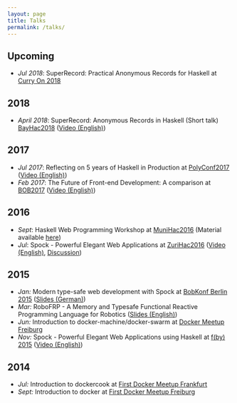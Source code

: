 ```yaml
---
layout: page
title: Talks
permalink: /talks/
---
```


## Upcoming

* *Jul 2018*: SuperRecord: Practical Anonymous Records for Haskell at [Curry On 2018][curry-2018]

## 2018

* *April 2018*: SuperRecord: Anonymous Records in Haskell (Short talk) [BayHac2018][bayhac-2018] ([Video (English)][bayhac-2018-video])

## 2017
* *Jul 2017*: Reflecting on 5 years of Haskell in Production at [PolyConf2017][poly-2017] ([Video (English)][poly-2017-video])
* *Feb 2017*: The Future of Front-end Development: A comparison at [BOB2017][bob-2017] ([Video (English)][bob2017-video])

## 2016
* *Sept*: Haskell Web Programming Workshop at [MuniHac2016][munihac2016] (Material available [here][munihac2016-material])
* *Jul*: Spock - Powerful Elegant Web Applications at [ZuriHac2016][zurihac2016] ([Video (English)][zurihac2016-video], [Discussion][zurihac2016-video-reddit])

## 2015
* *Jan:* Modern type-safe web development with Spock at [BobKonf Berlin 2015][bob-2015] ([Slides (German)][bob-2015-slides])
* *Mar:* RoboFRP - A Memory and Typesafe Functional Reactive Programming Language for Robotics ([Slides (English)][robofrp-2015])
* *Jun:* Introduction to docker-machine/docker-swarm at [Docker Meetup Freiburg][docker-2015-06]
* *Nov:* Spock - Powerful Elegant Web Applications using Haskell at [f(by) 2015][fby-2015] ([Video (English)][spock-2015])

## 2014
* *Jul:* Introduction to dockercook at [First Docker Meetup Frankfurt][docker-2014-07]
* *Sept:* Introduction to docker at [First Docker Meetup Freiburg][docker-2014-09]

[bob-2017]: http://bobkonf.de/2017/athiemann.html
[docker-2014-07]: http://www.meetup.com/de/Docker-Frankfurt/events/182122512/
[docker-2014-09]: http://www.meetup.com/de/Docker-Freiburg/events/198908842/
[docker-2015-06]: http://www.meetup.com/de/Docker-Freiburg/events/222697854/
[bob-2015-slides]: https://dl.dropboxusercontent.com/u/15078797/talks/typesafe-webdev-2015.pdf
[bob-2015]: http://bobkonf.de/2015/thiemann.html
[robofrp-2015]: https://www.dropbox.com/s/lrc2x1k4c4p8gaj/Bachelorarbeit2015.pdf
[spock-2015]: https://www.youtube.com/watch?v=kNqsOBrCbLo
[fby-2015]: http://fby.by/en/
[zurihac2016]: https://wiki.haskell.org/ZuriHac2016#Alexander_Thiemann
[zurihac2016-video]: https://www.youtube.com/watch?v=-b-Oz6y-n_Y
[zurihac2016-video-reddit]: https://www.reddit.com/r/haskell/comments/51ka1m/zurihac_2016_powerful_elegant_web_applications/
[munihac2016]: https://wiki.haskell.org/MuniHac2016
[munihac2016-material]: https://github.com/agrafix/Spock-starter
[bob2017-video]: https://www.youtube.com/watch?v=BZfvoW8wixU
[poly-2017]: https://polyconf.com/
[poly-2017-video]: https://www.youtube.com/watch?v=KlfbAneiMNw
[curry-2018]: http://curry-on.org/2018/sessions/superrecord-practical-anonymous-records-for-haskell.html
[bayhac-2018]: https://wiki.haskell.org/BayHac2018
[bayhac-2018-video]: https://www.youtube.com/watch?v=YLMMoYRQvS4
